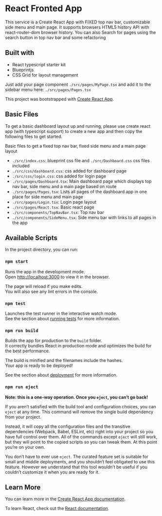 # React Fronted App

This service is a Create React App with FIXED top nav bar, customizable side menu and main page.
It supports browsers HTML5 history API with react-router-dom browser history. You can also Search
for pages using the search button in top nav bar and some refactoring

## Built with

- React typescript starter kit
- Blueprintjs
- CSS Grid for layout management

Just add your page component `./src/pages/MyPage.tsx` and add it to the sidebar menu here:
`./src/pages/Pages.tsx`

This project was bootstrapped with [Create React App](https://github.com/facebook/create-react-app).

## Basic Files

To get a basic dashboard layout up and running, please use create react app (with
typescript support) to create a new app and then copy the following files to get started.

Basic files to get a fixed top nav bar, fixed side menu and a main page layout

- `./src/index.css`: blueprint css file and `./src/Dashboard.css` css files included
- `./src/css/dashboard.css`: css added for dashboard page
- `./src/css/login.css`: css added for login page
- `./src/pages/Dashboard.tsx`: Main dashboard page which displays top nav bar, side menu and a main page based on route
- `./src/pages/Pages.tsx`: Lists all pages of the dashboard app in one place for side menu and main page
- `./src/pages/Login.tsx`: Login page layout
- `./src/pages/React.tsx`: Basic react page
- `./src/components/TopNavBar.tsx`: Top nav bar
- `./src/components/SideMenu.tsx`: Side menu bar with links to all pages in the app

## Available Scripts

In the project directory, you can run:

### `npm start`

Runs the app in the development mode.<br>
Open [http://localhost:3000](http://localhost:3000) to view it in the browser.

The page will reload if you make edits.<br>
You will also see any lint errors in the console.

### `npm test`

Launches the test runner in the interactive watch mode.<br>
See the section about [running tests](https://facebook.github.io/create-react-app/docs/running-tests) for more information.

### `npm run build`

Builds the app for production to the `build` folder.<br>
It correctly bundles React in production mode and optimizes the build for the best performance.

The build is minified and the filenames include the hashes.<br>
Your app is ready to be deployed!

See the section about [deployment](https://facebook.github.io/create-react-app/docs/deployment) for more information.

### `npm run eject`

**Note: this is a one-way operation. Once you `eject`, you can’t go back!**

If you aren’t satisfied with the build tool and configuration choices, you can `eject` at any time. This command will remove the single build dependency from your project.

Instead, it will copy all the configuration files and the transitive dependencies (Webpack, Babel, ESLint, etc) right into your project so you have full control over them. All of the commands except `eject` will still work, but they will point to the copied scripts so you can tweak them. At this point you’re on your own.

You don’t have to ever use `eject`. The curated feature set is suitable for small and middle deployments, and you shouldn’t feel obligated to use this feature. However we understand that this tool wouldn’t be useful if you couldn’t customize it when you are ready for it.

## Learn More

You can learn more in the [Create React App documentation](https://facebook.github.io/create-react-app/docs/getting-started).

To learn React, check out the [React documentation](https://reactjs.org/).
